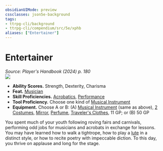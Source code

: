 ```yaml
---
obsidianUIMode: preview
cssclasses: json5e-background
tags:
- ttrpg-cli/background
- ttrpg-cli/compendium/src/5e/xphb
aliases: ["Entertainer"]
---
```

# Entertainer
*Source: Player's Handbook (2024) p. 180*  
![](2-Mechanics/CLI/backgrounds/img/entertainer.webp#right)

- **Ability Scores.** Strength, Dexterity, Charisma  
- **Feat.** [Musician](2-Mechanics/CLI/feats/musician-xphb.md)  
- **Skill Proficiencies.** [Acrobatics](2-Mechanics/CLI/rules/skills.md#Acrobatics), [Performance](2-Mechanics/CLI/rules/skills.md#Performance)  
- **Tool Proficiency.** Choose one kind of [Musical Instrument](2-Mechanics/CLI/items/musical-instrument-xphb.md)  
- **Equipment.** Choose A or B: (A) [Musical Instrument](2-Mechanics/CLI/items/musical-instrument-xphb.md) (same as above), [2 Costumes](2-Mechanics/CLI/items/costume-xphb.md), [Mirror](2-Mechanics/CLI/items/mirror-xphb.md), [Perfume](2-Mechanics/CLI/items/perfume-xphb.md), [Traveler's Clothes](2-Mechanics/CLI/items/travelers-clothes-xphb.md), 11 GP; or (B) 50 GP  

You spent much of your youth following roving fairs and carnivals, performing odd jobs for musicians and acrobats in exchange for lessons. You may have learned how to walk a tightrope, how to play a [lute](2-Mechanics/CLI/items/lute-xphb.md) in a distinct style, or how to recite poetry with impeccable diction. To this day, you thrive on applause and long for the stage.